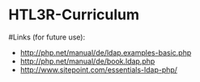 # HTL3R-Curriculum

#Links (for future use):
- http://php.net/manual/de/ldap.examples-basic.php
- http://php.net/manual/de/book.ldap.php
- http://www.sitepoint.com/essentials-ldap-php/
